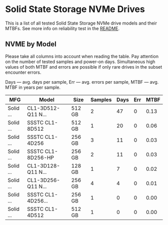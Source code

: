Solid State Storage NVMe Drives
===============================

This is a list of all tested Solid State Storage NVMe drive models and their MTBFs. See more
info on reliability test in the [README](https://github.com/linuxhw/SMART).

NVME by Model
------------

Please take all columns into account when reading the table. Pay attention on the
number of tested samples and power-on days. Simultaneous high values of both MTBF
and errors are possible if only rare drives in the subset encounter errors.

Days — avg. days per sample,
Err  — avg. errors per sample,
MTBF — avg. MTBF in years per sample.

| MFG       | Model              | Size   | Samples | Days  | Err   | MTBF   |
|-----------|--------------------|--------|---------|-------|-------|--------|
| Solid ... | CL1-3D512-Q11 N... | 512 GB | 2       | 47    | 0     | 0.13   |
| Solid ... | SSSTC CL1-8D512    | 512 GB | 1       | 20    | 0     | 0.06   |
| Solid ... | SSSTC CL1-4D256    | 256 GB | 3       | 11    | 0     | 0.03   |
| Solid ... | SSSTC CL1-8D256-HP | 256 GB | 2       | 11    | 0     | 0.03   |
| Solid ... | CL1-3D128-Q11 N... | 128 GB | 1       | 7     | 0     | 0.02   |
| Solid ... | CL1-3D256-Q11 N... | 256 GB | 4       | 4     | 0     | 0.01   |
| Solid ... | SSSTC CL1-4D256... | 256 GB | 1       | 0     | 0     | 0.00   |
| Solid ... | SSSTC CL1-4D512    | 512 GB | 1       | 0     | 0     | 0.00   |
